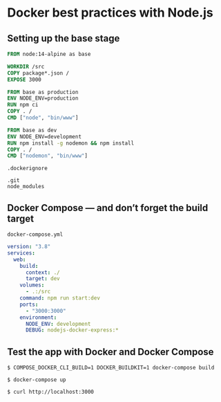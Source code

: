# Docker best practices with Node.js

## Setting up the base stage

```dockerfile
FROM node:14-alpine as base

WORKDIR /src
COPY package*.json /
EXPOSE 3000

FROM base as production
ENV NODE_ENV=production
RUN npm ci
COPY . /
CMD ["node", "bin/www"]

FROM base as dev
ENV NODE_ENV=development
RUN npm install -g nodemon && npm install
COPY . /
CMD ["nodemon", "bin/www"]
```

`.dockerignore`

```
.git
node_modules
```

## Docker Compose — and don’t forget the build target

`docker-compose.yml`

```yml
version: "3.8"
services:
  web:
    build:
      context: ./
      target: dev
    volumes:
      - .:/src
    command: npm run start:dev
    ports:
      - "3000:3000"
    environment:
      NODE_ENV: development
      DEBUG: nodejs-docker-express:*
```

## Test the app with Docker and Docker Compose

```
$ COMPOSE_DOCKER_CLI_BUILD=1 DOCKER_BUILDKIT=1 docker-compose build
```

```
$ docker-compose up
```

```
$ curl http://localhost:3000
```
